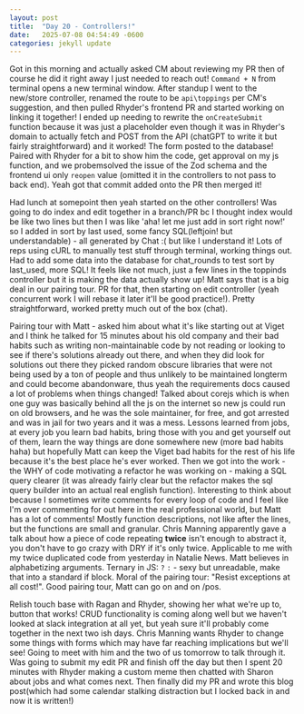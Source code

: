```yaml
---
layout: post
title:  "Day 20 - Controllers!"
date:   2025-07-08 04:54:49 -0600
categories: jekyll update
---
```


Got in this morning and actually asked CM about reviewing my PR then of course he did it right away I just needed to reach out! `Command + N` from terminal opens a new terminal window. After standup I went to the new/store controller, renamed the route to be `api\toppings` per CM's suggestion, and then pulled Rhyder's frontend PR and started working on linking it together! I ended up needing to rewrite the `onCreateSubmit` function because it was just a placeholder even though it was in Rhyder's domain to actually fetch and POST from the API (chatGPT to write it but fairly straightforward) and it worked! The form posted to the database! Paired with Rhyder for a bit to show him the code, get approval on my js function, and we probemsolved the issue of the Zod schema and the frontend ui only `reopen` value (omitted it in the controllers to not pass to back end). Yeah got that commit added onto the PR then merged it!

Had lunch at somepoint then yeah started on the other controllers! Was going to do index and edit together in a branch/PR bc I thought index would be like two lines but then I was like 'aha! let me just add in sort right now!' so I added in sort by last used, some fancy SQL(leftjoin! but understandable) - all generated by Chat :( but like I understand it! Lots of reps using cURL to manually test stuff through terminal, working things out. Had to add some data into the database for chat_rounds to test sort by last_used, more SQL! It feels like not much, just a few lines in the toppinds controller but it is making the data actually show up! Matt says that is a big deal in our pairing tour. PR for that, then starting on edit controller (yeah concurrent work I will rebase it later it'll be good practice!). Pretty straightforward, worked pretty much out of the box (chat).

Pairing tour with Matt - asked him about what it's like starting out at Viget and I think he talked for 15 minutes about his old company and their bad habits such as writing non-maintainable code by not reading or looking to see if there's solutions already out there, and when they did look for solutions out there they picked random obscure libraries that were not being used by a ton of people and thus unlikely to be maintained longterm and could become abandonware, thus yeah the requirements docs caused a lot of problems when things changed! Talked about corejs which is when one guy was basically behind all the js on the internet so new js could run on old browsers, and he was the sole maintainer, for free, and got arrested and was in jail for two years and it was a mess. Lessons learned from jobs, at every job you learn bad habits, bring those with you and get yourself out of them, learn the way things are done somewhere new (more bad habits haha) but hopefully Matt can keep the Viget bad habits for the rest of his life because it's the best place he's ever worked. Then we got into the work - the WHY of code motivating a refactor he was working on - making a SQL query clearer (it was already fairly clear but the refactor makes the sql query builder into an actual real english function). Interesting to think about because I sometimes write comments for every loop of code and I feel like I'm over commenting for out here in the real professional world, but Matt has a lot of comments! Mostly function descriptions, not like after the lines, but the functions are small and granular. Chris Manning apparently gave a talk about how a piece of code repeating **twice** isn't enough to abstract it, you don't have to go crazy with DRY if it's only twice. Applicable to me with my twice duplicated code from yesterday in Natalie News. Matt believes in alphabetizing arguments. Ternary in JS: `?` `:` - sexy but unreadable, make that into a standard if block. Moral of the pairing tour: "Resist exceptions at all cost!". Good pairing tour, Matt can go on and on /pos.

Relish touch base with Ragan and Rhyder, showing her what we're up to, button that works! CRUD functionality is coming along well but we haven't looked at slack integration at all yet, but yeah sure it'll probably come together in the next two ish days. Chris Manning wants Rhyder to change some things with forms which may have far reaching implications but we'll see! Going to meet with him and the two of us tomorrow to talk through it. Was going to submit my edit PR and finish off the day but then I spent 20 minutes with Rhyder making a custom meme then chatted with Sharon about jobs and what comes next. Then finally did my PR and wrote this blog post(which had some calendar stalking distraction but I locked back in and now it is written!)
